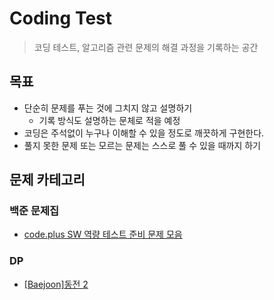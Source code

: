 # Coding Test
> 코딩 테스트, 알고리즘 관련 문제의 해결 과정을 기록하는 공간

## 목표
- 단순히 문제를 푸는 것에 그치지 않고 설명하기
    - 기록 방식도 설명하는 문체로 적을 예정
- 코딩은 주석없이 누구나 이해할 수 있을 정도로 깨끗하게 구현한다.
- 풀지 못한 문제 또는 모르는 문제는 스스로 풀 수 있을 때까지 하기


## 문제 카테고리
### 백준 문제집
- [code.plus SW 역량 테스트 준비 문제 모음](https://github.com/CODEMCD/problem-solving/blob/master/CodingTest/baejoon/SW_%EC%97%AD%EB%9F%89_%ED%83%9C%EC%8A%A4%ED%8A%B8_%EC%A4%80%EB%B9%84-%EC%88%98%ED%95%99.md)

### DP
- [[Baejoon]동전 2](https://github.com/CODEMCD/problem-solving/blob/master/CodingTest/Baejoon/2294_%EB%8F%99%EC%A0%842.md)